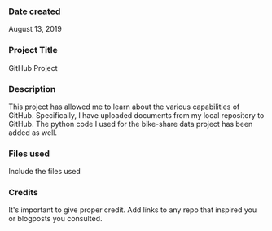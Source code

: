 ### Date created
August 13, 2019

### Project Title
GitHub Project

### Description
This project has allowed me to learn about the various capabilities of GitHub. Specifically, I have uploaded documents from my local repository to GitHub. The python code I used for the bike-share data project has been added as well.

### Files used
Include the files used

### Credits
It's important to give proper credit. Add links to any repo that inspired you or blogposts you consulted.
